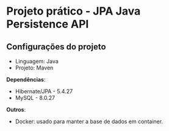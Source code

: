 
# Projeto prático - JPA Java Persistence API

<!-- <p>Comentário</p> -->

## Configurações do projeto

 - Linguagem: Java
 - Projeto: Maven

 **Dependências**:
 - Hibernate/JPA - 5.4.27
 - MySQL - 8.0.27

 **Outros**:
 - Docker: usado para manter a base de dados em container.

